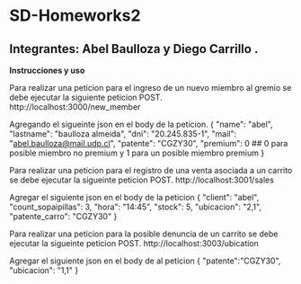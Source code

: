 # SD-Homeworks2
## Integrantes: Abel Baulloza y Diego Carrillo .
**Instrucciones y uso**

Para realizar una peticion para el ingreso de un nuevo miembro al gremio se debe ejecutar la siguiente peticion POST.
http://localhost:3000/new_member

Agregando el sigueinte json en el body de la peticion.
{
  "name": "abel",
  "lastname": "baulloza almeida",
  "dni": "20.245.835-1",
  "mail": "abel.baulloza@mail.udp.cl",
  "patente": "CGZY30",
  "premium": 0  ## 0 para posible miembro no premium y 1 para un posible miembro premium
}

Para realizar una peticion para el registro de una venta asociada a un carrito se debe ejecutar la sigueinte peticion POST.
http://localhost:3001/sales

Agregar el siguiente json en el body de la peticion
{
  "client": "abel",
  "count_sopaipillas": 3,
  "hora": "14:45",
  "stock": 5,
  "ubicacion": "2,1",
  "patente_carro": "CGZY30"
}

Para realizar una peticion para la posible denuncia de un carrito se debe ejecutar la sigueinte peticion POST.
http://localhost:3003/ubication

Agregar el siguiente json en el body de al peticion
{
  "patente":"CGZY30",
  "ubicacion": "1,1"
}
